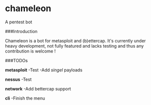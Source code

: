 # chameleon
A pentest bot

###Introduction

Chameleon is a bot for metasploit and (b)ettercap. It's currently under heavy development, not fully featured and lacks testing and thus any contribution is welcome !

###TODOs

**metasploit**
-Test
-Add _singel_ payloads

**nessus**
-Test

**network**
-Add bettercap support

**cli**
-Finish the menu


